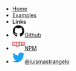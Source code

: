 <!-- markdownlint-disable-next-line first-line-heading -->

- [Home](README)
- [Examples](examples)
  <!-- - **TypeScript Reference WIP 2** -->
  <!-- - [Modules](tsdoc/modules) -->
  <!-- - **TypeScript Reference WIP** -->
  <!-- - [evm](tsdoc/modules/evm.md) -->
  <!-- - [index](tsdoc/modules/index.md) -->
  <!-- - [opcode](tsdoc/modules/opcode.md) -->
  <!-- - [selector](tsdoc/modules/selector.md) -->
- **Links**
- [![Github](img/github.svg)Github](https://github.com/acuarica/evm)
- [![NPM](img/npm.svg)NPM](https://www.npmjs.com/package/@acuarica/evm)
- [![Twitter](img/twitter.svg)@luismastrangelo](http://twitter.com/luismastrangelo)
